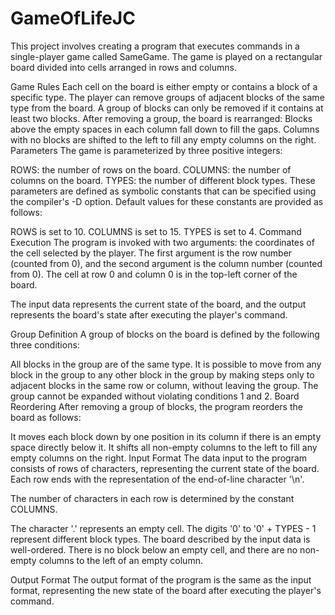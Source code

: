 # GameOfLifeJC
This project involves creating a program that executes commands in a single-player game called SameGame. The game is played on a rectangular board divided into cells arranged in rows and columns.

Game Rules
Each cell on the board is either empty or contains a block of a specific type.
The player can remove groups of adjacent blocks of the same type from the board.
A group of blocks can only be removed if it contains at least two blocks.
After removing a group, the board is rearranged:
Blocks above the empty spaces in each column fall down to fill the gaps.
Columns with no blocks are shifted to the left to fill any empty columns on the right.
Parameters
The game is parameterized by three positive integers:

ROWS: the number of rows on the board.
COLUMNS: the number of columns on the board.
TYPES: the number of different block types.
These parameters are defined as symbolic constants that can be specified using the compiler's -D option. Default values for these constants are provided as follows:

ROWS is set to 10.
COLUMNS is set to 15.
TYPES is set to 4.
Command Execution
The program is invoked with two arguments: the coordinates of the cell selected by the player. The first argument is the row number (counted from 0), and the second argument is the column number (counted from 0). The cell at row 0 and column 0 is in the top-left corner of the board.

The input data represents the current state of the board, and the output represents the board's state after executing the player's command.

Group Definition
A group of blocks on the board is defined by the following three conditions:

All blocks in the group are of the same type.
It is possible to move from any block in the group to any other block in the group by making steps only to adjacent blocks in the same row or column, without leaving the group.
The group cannot be expanded without violating conditions 1 and 2.
Board Reordering
After removing a group of blocks, the program reorders the board as follows:

It moves each block down by one position in its column if there is an empty space directly below it.
It shifts all non-empty columns to the left to fill any empty columns on the right.
Input Format
The data input to the program consists of rows of characters, representing the current state of the board. Each row ends with the representation of the end-of-line character '\n'.

The number of characters in each row is determined by the constant COLUMNS.

The character '.' represents an empty cell.
The digits '0' to '0' + TYPES - 1 represent different block types.
The board described by the input data is well-ordered. There is no block below an empty cell, and there are no non-empty columns to the left of an empty column.

Output Format
The output format of the program is the same as the input format, representing the new state of the board after executing the player's command.
